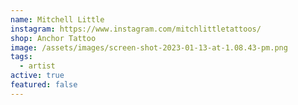 ```yaml
---
name: Mitchell Little
instagram: https://www.instagram.com/mitchlittletattoos/
shop: Anchor Tattoo
image: /assets/images/screen-shot-2023-01-13-at-1.08.43-pm.png
tags:
  - artist
active: true
featured: false
---
```

